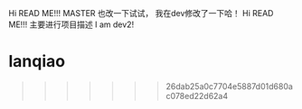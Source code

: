 Hi READ ME!!!
MASTER 也改一下试试，
我在dev修改了一下哈！
Hi READ ME!!!  主要进行项目描述
I am dev2!
# lanqiao
>>>>>>> 26dab25a0c7704e5887d01d680ac078ed22d62a4
